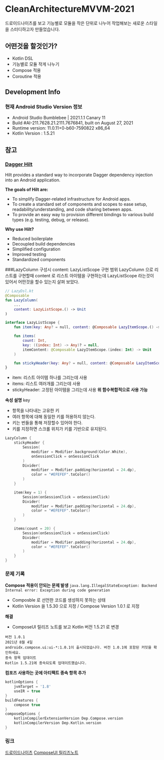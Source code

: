 # CleanArchitectureMVVM-2021
드로이드나이츠를 보고 기능별로 모듈을 작은 단위로 나누어 작업해보는 새로운 스타일을 스터디하고자 만들었습니다.

## 어떤것을 할것인가?
- Kotlin DSL
- 기능별로 모듈 작게 나누기
- Compose 적용
- Coroutine 적용

## Development Info

### 현재 Android Studio Version 정보
- Android Studio Bumblebee | 2021.1.1 Canary 11
- Build #AI-211.7628.21.2111.7676841, built on August 27, 2021
- Runtime version: 11.0.11+0-b60-7590822 x86_64
- Kotlin Version : 1.5.21

## 참고

### [Dagger Hilt](https://dagger.dev/hilt/)
Hilt provides a standard way to incorporate Dagger dependency injection into an Android application.

**The goals of Hilt are:**
- To simplify Dagger-related infrastructure for Android apps.
- To create a standard set of components and scopes to ease setup, readability/understanding, and code sharing between apps.
- To provide an easy way to provision different bindings to various build types (e.g. testing, debug, or release).

**Why use Hilt?**
- Reduced boilerplate
- Decoupled build dependencies
- Simplified configuration
- Improved testing
- Standardized components

###LazyColumn 구성시 content: LazyListScope 구현 범위
LazyColumn 으로 리스트를 구현할때 content 로 리스트 아이템을 구현하는데 LazyListScope 라는것이 있어서 어떤것을 할수 있는지 살펴 보았다.

```kotlin
// LazyDsl.kt
@Composable
fun LazyColumn(
    ...
    content: LazyListScope.() -> Unit
)
```

```kotlin
interface LazyListScope {
    fun item(key: Any? = null, content: @Composable LazyItemScope.() -> Unit)

    fun items(
        count: Int,
        key: ((index: Int) -> Any)? = null,
        itemContent: @Composable LazyItemScope.(index: Int) -> Unit
    )

    fun stickyHeader(key: Any? = null, content: @Composable LazyItemScope.() -> Unit)
}
```
- item: 리스트 아이템 하나를 그리는데 사용
- items: 리스트 여러개를 그리는데 사용
- stickyHeader: 고정된 아이템을 그리는데 사용
**위 함수복합적으로 사용 가능**

**속성 설명**
key
- 항목을 나타내는 고유한 키
- 여러 항목에 대해 동일한 키를 허용하지 않는다.
- 키는 번들을 통해 저장할수 있어야 한다.
- 키를 지정하면 스크롤 위치가 키를 기반으로 유지된다.

```kotlin
LazyColumn {
    stickyHeader {
        Session(
            modifier = Modifier.background(Color.White),
            onSessionClick = onSessionClick
        )
        Divider(
            modifier = Modifier.padding(horizontal = 24.dp),
            color = "#EFEFEF".toColor()
        )
    }

    item(key = 1) {
        Session(onSessionClick = onSessionClick)
        Divider(
            modifier = Modifier.padding(horizontal = 24.dp),
            color = "#EFEFEF".toColor()
        )
    }

    items(count = 20) {
        Session(onSessionClick = onSessionClick)
        Divider(
            modifier = Modifier.padding(horizontal = 24.dp),
            color = "#EFEFEF".toColor()
        )
    } 
}
```

### 문제 기록

**Compose 적용이 안되는 문제 발생**
`java.lang.IllegalStateException: Backend Internal error: Exception during code generation`
- Composble 로 선언한 코드를 생성하지 못하는 상태
- Kotlin Version 을 1.5.30 으로 지정 / Compose Version 1.0.1 로 지정

**해결**
- ComposeUI 릴리즈 노트를 보고 Kotlin 버전 1.5.21 로 변경

```
버전 1.0.1
2021년 8월 4일
androidx.compose.ui:ui-*:1.0.1이 출시되었습니다. 버전 1.0.1에 포함된 커밋을 확인하세요.
종속 항목 업데이트
Kotlin 1.5.21에 종속되도록 업데이트했습니다.
```

**컴포즈 사용하는 곳에 아티팩트 종속 항목 추가**
```groovy
kotlinOptions {
    jvmTarget = '1.8'
    useIR = true
}
buildFeatures {
    compose true
}
composeOptions {
    kotlinCompilerExtensionVersion Dep.Compose.version
    kotlinCompilerVersion Dep.Kotlin.version
}
```

### 링크
[드로이드나이츠](https://github.com/droidknights/DroidKnights2021_App)
[ComposeUI 릴리즈노트](https://developer.android.com/jetpack/androidx/releases/compose-ui?hl=ko)